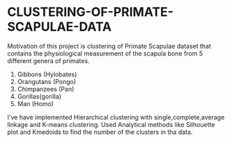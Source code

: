 # CLUSTERING-OF-PRIMATE-SCAPULAE-DATA
Motivation of this project is clustering of Primate Scapulae dataset that contains the physiological measurement of the scapula bone from 5 different genera of primates.

1. Gibbons (Hylobates) 
2. Orangutans (Pongo) 
3. Chimpanzees (Pan) 
4. Gorillas(gorilla) 
5. Man (Homo) 

 I've have implemented Hierarchical clustering with single,complete,average linkage and K-means clustering.
 Used Analytical methods like Silhouette plot and Kmedoids to find the number of the clusters in tha data.

